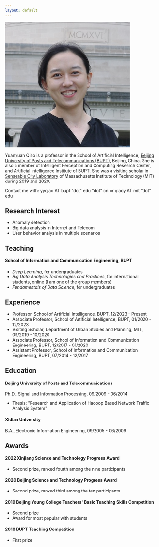 ```yaml
---
layout: default
---
```


<img class="profile-picture" src="YUANYUAN_photo.jpg" >

Yuanyuan Qiao is a professor in the School of Artificial Intelligence, [Beijing University of Posts and Telecommunications (BUPT)](https://english.bupt.edu.cn/), Beijing, China. She is also a member of Intelligent Perception and Computing Research Center, and Artificial Intelligence Institute of BUPT. She was a visiting scholar in [Senseable City Laboratory](http://senseable.mit.edu/) of Massachusetts Institute of Technology (MIT) during 2019 and 2020.

Contact me with: yyqiao AT bupt "dot" edu "dot" cn or qiaoy AT mit "dot" edu 

## Research Interest

- Anomaly detection
- Big data analysis in Internet and Telecom
- User behavior analysis in multiple scenarios

## Teaching

#### School of Information and Communication Engineering, BUPT

- *Deep Learning*, for undergraduates
- *Big Data Analysis Technologies and Practices*, for international students, online (I am one of the group members)
- *Fundamentals of Data Science*, for undergraduates

## Experience

- Professor, School of Artificial Intelligence, BUPT, 12/2023 - Present
- Associate Professor, School of Artificial Intelligence, BUPT, 01/2020 - 12/2023
- Visiting Scholar, Department of Urban Studies and Planning, MIT, 09/2019 - 10/2020
- Associate Professor, School of Information and Communication Engineering, BUPT, 12/2017 - 01/2020
- Assistant Professor, School of Information and Communication Engineering, BUPT, 07/2014 - 12/2017 

## Education

#### Beijing University of Posts and Telecommunications

Ph.D., Signal and Information Processing, 09/2009 - 06/2014
- Thesis: "Research and Application of Hadoop Based Network Traffic Analysis System"

#### Xidian University

B.A., Electronic Information Engineering, 09/2005 - 06/2009

## Awards

#### 2022 Xinjiang Science and Technology Progress Award

- Second prize, ranked fourth among the nine participants

#### 2020 Beijing Science and Technology Progress Award

- Second prize, ranked third among the ten participants

#### 2019 Beijing Young College Teachers' Basic Teaching Skills Competition

- Second prize
- Award for most popular with students

#### 2018 BUPT Teaching Competition

- First prize

